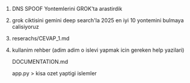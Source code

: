1. DNS SPOOF Yontemlerini GROK'ta arastirdik

2. grok ciktisini gemini deep search'la 2025 en iyi 10 yontemini bulmaya calisiyoruz

3. reserachs/CEVAP_1.md

4. kullanim rehber (adim adim o islevi yapmak icin gereken help yazilari)

   DOCUMENTATION.md

   app.py >
   kisa ozet yaptigi islemler
